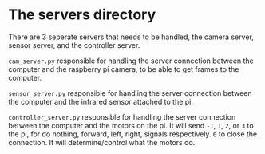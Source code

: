 # The servers directory

There are 3 seperate servers that needs to be handled, the camera server, sensor server, and the controller server.

`cam_server.py` responsible for handling the server connection between the computer and the raspberry pi camera, to be able to get frames to the computer.

`sensor_server.py` responsible for handling the server connection between the computer and the infrared sensor attached to the pi.

`controller_server.py` responsible for handling the server connection between the computer and the motors on the pi. It will send
`-1`, `1`, `2`, or `3` to the pi, for do nothing, forward, left, right, signals respectively. `0` to close the connection. It will determine/control what the motors do.